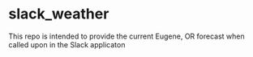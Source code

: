 # slack_weather

This repo is intended to provide the current Eugene, OR forecast when called upon in the Slack applicaton

